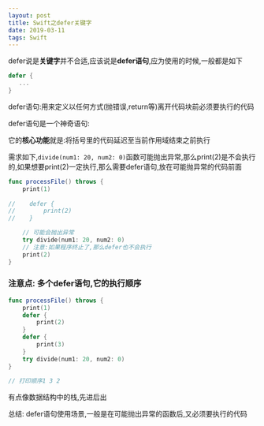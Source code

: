 ```yaml
---
layout: post
title: Swift之defer关键字
date: 2019-03-11
tags: Swift
---
```


defer说是**关键字**并不合适,应该说是**defer语句**,应为使用的时候,一般都是如下
```swift
defer {
   ...
}
```
defer语句:用来定义以任何方式(抛错误,return等)离开代码块前必须要执行的代码

defer语句是一个神奇语句:

它的**核心功能**就是:将括号里的代码延迟至当前作用域结束之前执行

需求如下,`divide(num1: 20, num2: 0)`函数可能抛出异常,那么print(2)是不会执行的,如果想要print(2)一定执行,那么需要defer语句,放在可能抛异常的代码前面
```swift
func processFile() throws {
    print(1)
    
//    defer {
//        print(2)
//    }

    // 可能会抛出异常
    try divide(num1: 20, num2: 0)
    // 注意:如果程序终止了,那么defer也不会执行
    print(2)
}
```
### 注意点: 多个defer语句,它的执行顺序

```swift
func processFile() throws {
    print(1)
    defer {
        print(2)
    }
    defer {
        print(3)
    }
    try divide(num1: 20, num2: 0)
}
 
// 打印顺序1 3 2
```
有点像数据结构中的栈,先进后出

总结: defer语句使用场景,一般是在可能抛出异常的函数后,又必须要执行的代码
